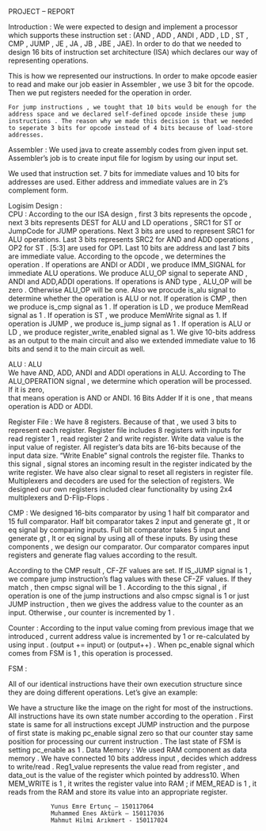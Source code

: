 PROJECT – REPORT

Introduction :
	We were expected to design and implement a processor which supports these instruction set : (AND , ADD , ANDI , ADD , LD , ST , CMP , JUMP , JE , JA , JB , JBE , JAE).
	In order to do that we needed to design 16 bits of instruction set architecture (ISA) which declares our way of representing operations. 
 
This is how we represented our instructions. In order to make opcode easier to read and make our job easier in Assembler , we use 3 bit for the opcode. Then we put registers needed for the operation in order. 

	For jump instructions , we tought that 10 bits would be enough for the address space and we declared self-defined opcode inside these jump instructions . The reason why we made this decision is that we needed to seperate 3 bits for opcode instead of 4 bits because of load-store addresses. 



Assembler :
	We used java to create assembly codes from
given input set. Assembler’s job is to create input
file for logism by using our input set. 
 
We used that instruction set. 7 bits for immediate
values and 10 bits for addresses are used. 
Either address and immediate values are in 2’s
complement form. 




Logisim Design : 	
CPU : 
According to the our ISA design , first 3 bits represents
the opcode , next 3 bits represents DEST for ALU and 
 LD operations  , SRC1 for ST or JumpCode for JUMP 
operations. Next 3 bits are used to represent SRC1 for
ALU operations. Last 3 bits represents SRC2 for AND and
ADD operations , OP2 for ST . [5:3] are used for OP1.
Last 10 bits are address and  last 7 bits are immediate value.
	According to the opcode , we determines the operation . If operations are ANDI or ADDI , we produce IMM_SIGNAL for immediate ALU operations. We produce ALU_OP signal to seperate AND , ANDI  and ADD,ADDI operations. If operations is AND type , ALU_OP will be zero . Otherwise ALU_OP will be one.  Also we procude is_alu signal to determine whether the operation is ALU or not. If operation is CMP , then we produce is_cmp signal as 1 . If operation is LD , we produce MemRead signal as 1 . If operation is ST , we produce MemWrite signal as 1. If operation is JUMP , we produce is_jump signal as 1 . If operation is ALU or LD , we produce register_write_enabled signal as 1. 
	We give 10-bits address as an output to the main circuit and also we extended immediate value to 16 bits and send it to the main circuit as well. 
								
ALU :							              ALU	
We have AND, ADD, ANDI and 
ADDI operations in ALU. According to
The ALU_OPERATION signal , we determine
which operation will be processed. If it is zero,		
that means operation is AND or ANDI. 			16 Bits Adder
If it is one , that means operation is
 ADD or ADDI. 



Register File :
We have 8 registers. Because of that , we used 3 bits to represent each register. Register file includes  8 registers with inputs for read register 1 , read register 2 and write register. Write data value is the input value of register. All register’s data bits are 16-bits because of the input data size. “Write Enable” signal controls the register file. Thanks to this signal , signal stores an incoming result in the register indicated by the write register. We have also clear signal to reset all registers in register file. Multiplexers and decoders are used for the selection of registers.
We designed our own registers included clear functionality by using 2x4 multiplexers and D-Flip-Flops . 






CMP :
We designed 16-bits comparator by using 1 half
bit comparator and 15 full comparator. Half bit 
comparator takes 2 input and generate gt , lt or
eq signal by comparing inputs. Full bit comparator
takes 5 input and generate gt , lt or eq signal by using
all of these inputs. By using these components , we design our comparator. Our comparator compares input registers and generate flag values according  to the result.

According to the CMP result , CF-ZF values are set.
If IS_JUMP signal is 1 , we compare jump instruction’s
flag values with these CF-ZF values. If they match , 
then cmpsc signal will be 1 . 
According to the this signal , if operation is one of the
jump instructions and also cmpsc signal is 1 or just		
JUMP instruction , then we gives the address value
to the counter as an input.  Otherwise , our counter
is incremented by 1 . 

Counter : 
According to the input value coming from previous image that we introduced , current address value is incremented by 1 or re-calculated by using input .	 (output += input) or (output++) .
When pc_enable signal which comes  from FSM is 1 , this operation is processed. 



FSM : 
 
All of our identical instructions have their own execution structure since they are doing different operations.  Let’s give an example: 

We have a structure like the image on the right for
most of the instructions. All instructions have its own 
state number according to the operation . First state is
same for all instructions except JUMP instruction and 
the purpose of first state is making pc_enable signal zero so that our counter stay same position for processing our current instruction  . The last state of FSM is setting pc_enable as 1 .
Data Memory : 
We used RAM component as data memory . We have connected 10 bits address input , decides which address to write/read . Reg1_value represents the value read from register , and data_out is the value of the register which pointed by address10. When MEM_WRITE is 1 , it writes the register value into RAM ; if MEM_READ is 1 , it reads from the RAM and store its value into an appropriate register.

				Yunus Emre Ertunç – 150117064
				Muhammed Enes Aktürk – 150117036
				Mahmut Hilmi Arıkmert - 150117024


